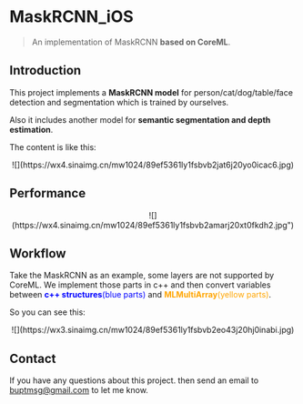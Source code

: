 # MaskRCNN_iOS

> An implementation of MaskRCNN  __based on CoreML__.

## Introduction

This project implements a __MaskRCNN model__ for person/cat/dog/table/face detection and segmentation which is trained by ourselves.
    
Also it includes another model for __semantic segmentation and depth estimation__.
    
The content is like this:

<div align=center>
![](https://wx4.sinaimg.cn/mw1024/89ef5361ly1fsbvb2jat6j20yo0icac6.jpg)
</div>


## Performance

<div align=center>
![](https://wx4.sinaimg.cn/mw1024/89ef5361ly1fsbvb2amarj20xt0fkdh2.jpg")
</div>

## Workflow

Take the MaskRCNN as an example, some layers are not supported by CoreML. We implement those parts in c++ and then convert variables between<font color=blue > __c++ structures__(blue parts)</font> and<font color=orange> __MLMultiArray__(yellow parts)</font>.

So you can see this:

<div align=center> 
![](https://wx3.sinaimg.cn/mw1024/89ef5361ly1fsbvb2eo43j20hj0inabi.jpg)
</div>


    
## Contact

If you have any questions about this project. then send an email to buptmsg@gmail.com to let me know.    

